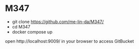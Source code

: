 # M347

- git clone https://github.com/me-lin-da/M347/
- cd M347
- docker compose up
 
 open http://localhost:9009/ in your browser to access GitBucket
